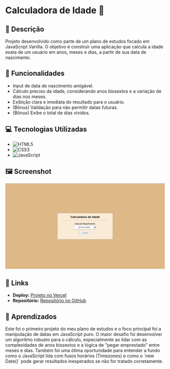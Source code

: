 #  Calculadora de Idade 📅

## 📝 Descrição
<p>Projeto desenvolvido como parte de um plano de estudos focado em JavaScript Vanilla. O objetivo é construir uma aplicação que calcula a idade exata de um usuário em anos, meses e dias, a partir de sua data de nascimento.</p>

## 🚀 Funcionalidades
- Input de data de nascimento amigável.
- Cálculo preciso da idade, considerando anos bissextos e a variação de dias nos meses.
- Exibição clara e imediata do resultado para o usuário.
- (Bônus) Validação para não permitir datas futuras.
- (Bônus) Exibe o total de dias vividos.

## 💻 Tecnologias Utilizadas
- ![HTML5](https://img.shields.io/badge/html5-%23E34F26.svg?style=for-the-badge&logo=html5&logoColor=white)
- ![CSS3](https://img.shields.io/badge/css3-%231572B6.svg?style=for-the-badge&logo=css3&logoColor=white)
- ![JavaScript](https://img.shields.io/badge/javascript-%23323330.svg?style=for-the-badge&logo=javascript&logoColor=%23F7DF1E)

## 🖼️ Screenshot
![Screenshot da Aplicação](/assets/img/screenshot.png)

## 🔗 Links
- **Deploy:** [Projeto no Vercel](https://calculadora-idade-js.vercel.app/)
- **Repositório:** [Repositório no GitHub](https://github.com/AbismoDev/calculadora-idade-js)

## 🧠 Aprendizados
<p>Este foi o primeiro projeto do meu plano de estudos e o foco principal foi a manipulação de datas em JavaScript puro. O maior desafio foi desenvolver um algoritmo robusto para o cálculo, especialmente ao lidar com as complexidades de anos bissextos e a lógica de "pegar emprestado" entre meses e dias. Também foi uma ótima oportunidade para entender a fundo como o JavaScript lida com fusos horários (Timezones) e como o `new Date()` pode gerar resultados inesperados se não for tratado corretamente.</p>